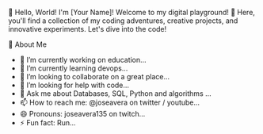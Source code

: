 👋 Hello, World! I'm [Your Name]!
Welcome to my digital playground! 🎢 Here, you'll find a collection of my coding adventures, creative projects, and innovative experiments. Let's dive into the code!

🚀 About Me

- 🔭 I’m currently working on education...
- 🌱 I’m currently learning devops...
- 👯 I’m looking to collaborate on a great place...
- 🤔 I’m looking for help with code...
- 💬 Ask me about Databases, SQL, Python and algorithms ...
- 📫 How to reach me: @joseavera on twitter / youtube...
- 😄 Pronouns: joseavera135 on twitch...
- ⚡ Fun fact: Run...

